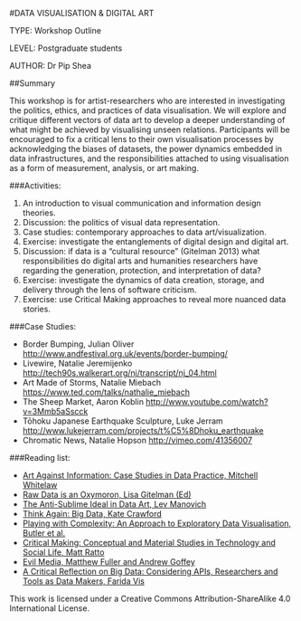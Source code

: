 #DATA VISUALISATION & DIGITAL ART
TYPE: Workshop Outline
LEVEL: Postgraduate students
AUTHOR: Dr Pip Shea##SummaryThis workshop is for artist-researchers who are interested in investigating the politics, ethics, and practices of data visualisation. We will explore and critique different vectors of data art to develop a deeper understanding of what might be achieved by visualising unseen relations. Participants will be encouraged to fix a critical lens to their own visualisation processes by acknowledging the biases of datasets, the power dynamics embedded in data infrastructures, and the responsibilities attached to using visualisation as a form of measurement, analysis, or art making.###Activities:1.	An introduction to visual communication and information design theories.2.	Discussion: the politics of visual data representation.3.	Case studies: contemporary approaches to data art/visualization.4.	Exercise: investigate the entanglements of digital design and digital art.5.	Discussion: if data is a “cultural resource” (Gitelman 2013) what responsibilities do digital arts and humanities researchers have regarding the generation, protection, and interpretation of data? 6.	Exercise: investigate the dynamics of data creation, storage, and delivery through the lens of software criticism.7.	Exercise: use Critical Making approaches to reveal more nuanced data stories.###Case Studies:-	Border Bumping, Julian Oliver http://www.andfestival.org.uk/events/border-bumping/ -	Livewire, Natalie Jeremijenko http://tech90s.walkerart.org/nj/transcript/nj_04.html-	Art Made of Storms, Natalie Miebach https://www.ted.com/talks/nathalie_miebach -	The Sheep Market, Aaron Koblin  http://www.youtube.com/watch?v=3Mmb5aSscck-	Tōhoku Japanese Earthquake Sculpture, Luke Jerramhttp://www.lukejerram.com/projects/t%C5%8Dhoku_earthquake -	Chromatic News, Natalie Hopsonhttp://vimeo.com/41356007 ###Reading list:-	[Art Against Information: Case Studies in Data Practice, Mitchell Whitelaw](http://eleven.fibreculturejournal.org/fcj-067-art-against-information-case-studies-in-data-practice/)-	[Raw Data is an Oxymoron, Lisa Gitelman (Ed)](http://mitpress.mit.edu/books/raw-data-oxymoron)-	[The Anti-Sublime Ideal in Data Art, Lev Manovich](http://meetopia.net/virus/pdf-ps_db/LManovich_data_art.pdf)-	[Think Again: Big Data, Kate Crawford](http://foreignpolicy.com/2013/05/10/think-again-big-data/)-	[Playing with Complexity: An Approach to Exploratory Data Visualisation, Butler et al.](http://acuads.com.au/static/files/assets/c06364cd/Ennis-Butler_Ben_Hinton_Sam_Whitelaw_Mitchell_Paper.pdf)-	[Critical Making: Conceptual and Material Studies in Technology and Social Life, Matt Ratto](http://com327ncsu.files.wordpress.com/2013/01/ratto_criticalmaking.pdf)-	[Evil Media, Matthew Fuller and Andrew Goffey](http://neural.it/2013/02/matthew-fuller-andrew-goffey-evil-media/)-	[A Critical Reflection on Big Data: Considering APIs, Researchers and Tools as Data Makers, Farida Vis](http://firstmonday.org/ojs/index.php/fm/article/view/4878)

This work is licensed under a Creative Commons Attribution-ShareAlike 4.0 International License.